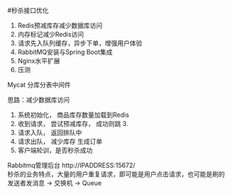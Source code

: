#秒杀接口优化  
1. Redis预减库存减少数据库访问  
2. 内存标记减少Redis访问  
3. 请求先入队列缓存，异步下单，增强用户体验  
4. RabbitMQ安装与Spring Boot集成  
5. Nginx水平扩展
6. 压测  

Mycat 分库分表中间件  

思路：减少数据库访问 
1. 系统初始化，  商品库存数量加载到Redis  
2. 收到请求， 尝试预减库存， 成功则跳 3.  
3. 请求入队， 返回排队中  
4. 请求出队， 减少库存  生成订单  
5. 客户端轮训，是否秒杀成功  

Rabbitmq管理后台 http://IPADDRESS:15672/  
秒杀的业务特点，大量的用户重复请求，即可能是用户点击请求，也可能是刷的    
发送者发消息 -> 交换机 -> Queue  